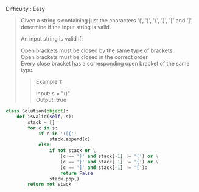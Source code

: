 Difficulty : Easy 

>Given a string s containing just the characters '(', ')', '{', '}', '[' and ']', determine if the input string is valid.  
>
>An input string is valid if:  
>
>Open brackets must be closed by the same type of brackets.  
>Open brackets must be closed in the correct order.  
>Every close bracket has a corresponding open bracket of the same type.  
>
>>Example 1:  
>>
>>Input: s = "()"  
>>Output: true  

```python 
class Solution(object):
    def isValid(self, s):
        stack = []
        for c in s: 
            if c in '([{': 
                stack.append(c) 
            else: 
                if not stack or \
                    (c == ')' and stack[-1] != '(') or \
                    (c == '}' and stack[-1] != '{') or \
                    (c == ']' and stack[-1] != '['):
                    return False 
                stack.pop()
        return not stack 
```        
